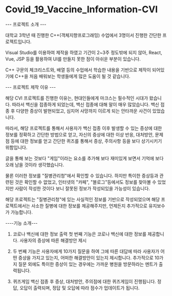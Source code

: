 # Covid_19_Vaccine_Information-CVI
--- 프로젝트 소개 ---

대학교 3학년 때 진행한 C++(객체지향프로그래밍) 수업에서
3명이서 진행한 간단한 프로젝트입니다.

Visual Studio를 이용하여 제작을 하였고
기간이 2~3주 정도밖에 되지 않아, React, Vue, JSP 등을 활용하여 UI를 만들지 못한 점이
아쉬운 부분이 있습니다.

C++ 구문의 체크리스트와, 배열 등의 수업에서 학습한 내용을 기반으로 제작이 되어있기에
C++을 처음 배워보는 학생들에게 많은 도움이 될 것 같습니다.

--- 프로젝트 제작 이유 ---

해당 CVI 프로젝트를 진행한 이유는, 현대인들에게 마크스는 필수적인 시대가 왔습니다.
따라서 백신을 접종하게 되었는데, 백신 접종에 대해 말이 매우 많았습니다.
백신 접종 후 다양한 증상이 발현되었고, 심지어 사망까지 이르게 되는 안타까운 사건이 있었습니다.

따라서, 해당 프로젝트를 통해서 사용자가 백신 접종 이후 발생할 수 있는 증상에 대한 정보를 정확하고 간단한 방법으로 얻고, 자신의 증상에 대한 이상 반응, 대처방안, 문제점 등에 대한 정보를 얻고
간단한 퀴즈를 통해서 증상, 주의사항 등을 보다 상기시키기 위함입니다.

글을 통해 보는 것보다 "게임"이라는 요소를 추가해 보다 재미있게 보면서 기억에 보다 오래 남을 것이라 생각했습니다.

물론 이러한 정보를 "질병관리청"에서 확인할 수 있습니다.
하지만 특이한 증상등과 관련된 것은 확인할 수 없었고, 인터넷의 "카페", "블로그"등에서도 정보를 찾아볼 수 있었지만
사람이 작성한 것이다 보니 잘못된 정보가 작성되있을 가능성이 있습니다.

해당 프로젝트는 "질병관리청"에 있는 사실적인 정보를 기반으로 작성되었으며
해당 프로젝트에서는 사소한 질병에 대한 정보를 제공해주지만, 언제든지 추가적으로 유지보수가 가능합니다.

----기능 소개---

1. 코로나 백신에 대한 정보 출력
첫 번째 기능은 코로나 백신에 대한 정보를 제공합니다.
사용자의 증상에 따른 해결방안 제시

2. 두 번째 기능은 사용자에게 10가지 질문을 하여 그에 따른 대답에 따라 사용자가 어떤 증상을 가지고 있는지, 어떠한 해결방안이 있는지 제시합니다.
추가적으로 10가지 질문 외에도 특이한 증상이 있는 경우에는 가까운 병원을 방문하라는 멘트가 출력됩니다.

3. 퀴즈게임
백신 접종 후 증상, 대처방안, 주의점에 대한 퀴즈게임이 진행됩니다.
정답, 오답이 출력되며, 정답 및 오답에 따라 점수가 업데이트가 됩니다.
